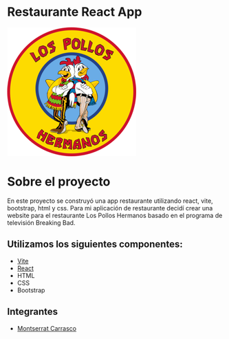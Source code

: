 # Restaurante React App

![Los Pollos Hermanos](https://github.com/Mcarrascot/restaurante/blob/main/public/img/logo.png)

# Sobre el proyecto
En este proyecto se construyó una app restaurante utilizando react, vite, bootstrap, html y css.
Para mi aplicación de restaurante decidí crear una website para el restaurante Los Pollos Hermanos basado en el programa de televisión Breaking Bad.

## Utilizamos  los siguientes componentes:
* [Vite](https://vitejs.dev/)
* [React](https://es.react.dev/)
* HTML
* CSS
* Bootstrap



## Integrantes
- [Montserrat Carrasco](https://github.com/Mcarrascot)
